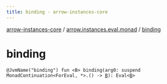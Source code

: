 ```yaml
---
title: binding - arrow-instances-core
---
```


[arrow-instances-core](../index.html) / [arrow.instances.eval.monad](index.html) / [binding](./binding.html)

# binding

`@JvmName("binding") fun <B> binding(arg0: suspend MonadContinuation<ForEval, *>.() -> `[`B`](binding.html#B)`): Eval<`[`B`](binding.html#B)`>`